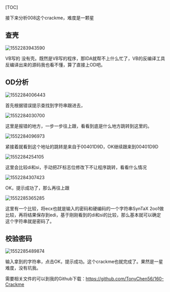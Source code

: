 [TOC]

接下来分析008这个crackme，难度是一颗星

## 查壳

![1552283943590](assets/1552283943590.png)

VB写的 没有壳。既然是VB写的程序，那IDA就帮不上什么忙了，VB的反编译工具反编译出来的源码我也看不懂，算了直接上OD吧。

## OD分析

![1552284006443](assets/1552284006443.png)

首先根据错误提示查找到字符串跟进去，

![1552284030700](assets/1552284030700.png)

这里是报错的地方，一步一步往上跟，看看到底是什么地方跳转到这里的。

![1552284096973](assets/1552284096973.png)

紧接着就看到这个地址的跳转是来自于00401D9D，OK继续跟来到00401D9D

![1552284254105](assets/1552284254105.png)

这里会比较di和si，手动把ZF标志位修改下不让程序跳转，看看什么情况

![1552284307423](assets/1552284307423.png)

OK，提示成功了，那么再往上跟

![1552285365285](assets/1552285365285.png)

这里有一个比较，将ecx也就是输入的密码和硬编码的一个字符串SynTaX 2oo1做比较，再将结果保存到edi，基于刚刚看到的di和si的比较，那么基本就可以确定这个字符串就是密码了。

## 校验密码

![1552285489874](assets/1552285489874.png)

输入拿到的字符串，点击OK，提示成功。这个crackme也就完成了。果然是一星难度，没有坑我。

需要相关文件的可以到我的Github下载：https://github.com/TonyChen56/160-Crackme





